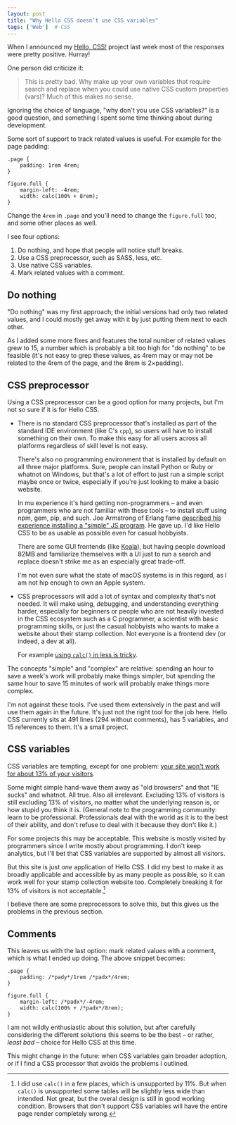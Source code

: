 ```yaml
---
layout: post
title: "Why Hello CSS doesn’t use CSS variables"
tags: ['Web']  # CSS
---
```


When I announced my [Hello, CSS!](https://github.com/arp242/hello-css) project
last week most of the responses were pretty positive. Hurray!

One person did criticize it:

> This is pretty bad. Why make up your own variables that require search and
> replace when you could use native CSS custom properties (vars)? Much of this
> makes no sense.

Ignoring the choice of language, "why don't you use CSS variables?" is a good
question, and something I spent some time thinking about during development.

Some sort of support to track related values is useful. For example for the page
padding:

    .page {
        padding: 1rem 4rem;
    }

    figure.full {
        margin-left: -4rem;
        width: calc(100% + 8rem);
    }

Change the `4rem` in `.page` and you'll need to change the `figure.full` too,
and some other places as well.

I see four options:

1. Do nothing, and hope that people will notice stuff breaks.
2. Use a CSS preprocessor, such as SASS, less, etc.
3. Use native CSS variables.
4. Mark related values with a comment.

Do nothing
----------

"Do nothing" was my first approach; the initial versions had only two related
values, and I could mostly get away with it by just putting them next to each
other.

As I added some more fixes and features the total number of related values grew
to 15, a number which is probably a bit too high for "do nothing" to be feasible
(it's not easy to grep these values, as 4rem may or may not be related to the
4rem of the page, and the 8rem is 2×padding).

CSS preprocessor
----------------

Using a CSS preprocessor can be a good option for many projects, but I'm not so
sure if it is for Hello CSS.

- There is no standard CSS preprocessor that's installed as part of the standard
  IDE environment (like C's `cpp`), so users will have to install something on
  their own. To make this easy for all users across all platforms regardless of
  skill level is not easy.

  There's also no programming environment that is installed by default on all
  three major platforms.
  Sure, people can install Python or Ruby or whatnot on Windows, but that's a
  lot of effort to just run a simple script maybe once or twice, especially if
  you're just looking to make a basic website.

  In mu experience it's hard getting non-programmers – and even programmers who
  are not familiar with these tools – to install stuff using npm, gem, pip, and
  such. Joe Armstrong of Erlang fame [described his experience installing a
  "simple" JS program](https://youtu.be/lKXe3HUG2l4?t=156). He gave up. I'd like
  Hello CSS to be as usable as possible even for casual hobbyists.

  There are some GUI frontends (like [Koala](http://koala-app.com/)), but having
  people download 82MB and familiarize themselves with a UI just to run a search
  and replace doesn't strike me as an especially great trade-off.

  I'm not even sure what the state of macOS systems is in this regard, as I am
  not hip enough to own an Apple system.

- CSS preprocessors will add a lot of syntax and complexity that's not needed.
  It will make using, debugging, and understanding everything harder, especially
  for beginners or people who are not heavily invested in the CSS ecosystem such
  as a C programmer, a scientist with basic programming skills, or just the
  casual hobbyists who wants to make a website about their stamp collection. Not
  everyone is a frontend dev (or indeed, a dev at all).

  For example [using `calc()` in less is
  tricky](https://stackoverflow.com/q/17904088/660921).

The concepts "simple" and "complex" are relative: spending an hour to save a
week's work will probably make things simpler, but spending the same hour to
save 15 minutes of work will probably make things more complex.

I'm not against these tools. I've used them extensively in the past and will use
them again in the future. It's just not the right tool for the job here. Hello
CSS currently sits at 491 lines (294 without comments), has 5 variables, and 15
references to them. It's a small project.

CSS variables
-------------

CSS variables are tempting, except for one problem: [your site won't work for
about 13% of your visitors](https://caniuse.com/#feat=css-variables).

Some might simple hand-wave them away as "old browsers" and that "IE sucks" and
whatnot. All true. Also all irrelevant. Excluding 13% of visitors is still
excluding 13% of visitors, no matter what the underlying reason is, or how
stupid you think it is. (General note to the programming community: learn to be
professional. Professionals deal with the world as it is to the best of their
ability, and don't refuse to deal with it because they don't like it.)

For some projects this may be acceptable. This website is mostly visited by
pro­gram­mers since I write mostly about programming. I don't keep analytics, but
I'll bet that CSS variables are supported by almost all visitors.

But this site is just *one* application of Hello CSS. I did my best to make it
as broadly applicable and accessible by as many people as possible, so it can
work well for your stamp collection website too.
Completely breaking it for 13% of visitors is not acceptable.[^1]

I believe there are some preprocessors to solve this, but this gives us the
problems in the previous section.

[^1]: I did use `calc()` in a few places, which is unsupported by 11%. But when
      `calc()` is unsupported some tables will be slightly less wide than
      intended. Not great, but the overal design is still in good working
      condition. Browsers that don't support CSS variables will have the entire
      page render completely wrong.

Comments
--------

This leaves us with the last option: mark related values with a comment, which
is what I ended up doing. The above snippet becomes:

    .page {
        padding: /*pady*/1rem /*padx*/4rem;
    }

    figure.full {
        margin-left: /*padx*/-4rem;
        width: calc(100% + /*padx*/8rem);
    }

I am not wildly enthusiastic about this solution, but after carefully
considering the different solutions this seems to be the best – or rather,
*least bad* – choice for Hello CSS at this time.

This might change in the future: when CSS variables gain broader adoption, or if
I find a CSS processor that avoids the problems I outlined.
